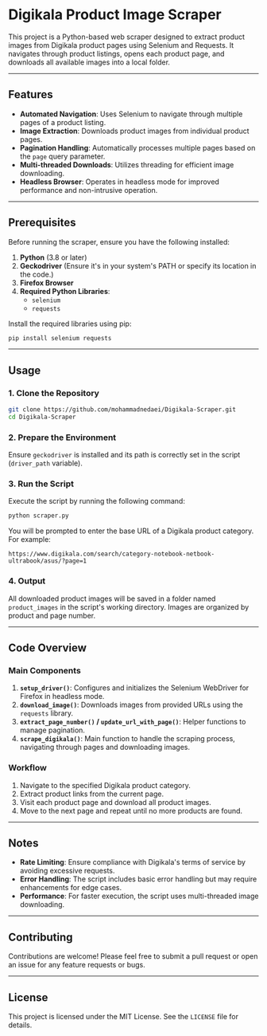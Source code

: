 
# Digikala Product Image Scraper

This project is a Python-based web scraper designed to extract product images from Digikala product pages using Selenium and Requests. It navigates through product listings, opens each product page, and downloads all available images into a local folder.

---

## Features

- **Automated Navigation**: Uses Selenium to navigate through multiple pages of a product listing.
- **Image Extraction**: Downloads product images from individual product pages.
- **Pagination Handling**: Automatically processes multiple pages based on the `page` query parameter.
- **Multi-threaded Downloads**: Utilizes threading for efficient image downloading.
- **Headless Browser**: Operates in headless mode for improved performance and non-intrusive operation.

---

## Prerequisites

Before running the scraper, ensure you have the following installed:

1. **Python** (3.8 or later)
2. **Geckodriver** (Ensure it's in your system's PATH or specify its location in the code.)
3. **Firefox Browser**
4. **Required Python Libraries**:
   - `selenium`
   - `requests`

Install the required libraries using pip:

```bash
pip install selenium requests
```

---

## Usage

### 1. Clone the Repository
```bash
git clone https://github.com/mohammadnedaei/Digikala-Scraper.git
cd Digikala-Scraper
```

### 2. Prepare the Environment
Ensure `geckodriver` is installed and its path is correctly set in the script (`driver_path` variable).

### 3. Run the Script
Execute the script by running the following command:

```bash
python scraper.py
```

You will be prompted to enter the base URL of a Digikala product category. For example:
```text
https://www.digikala.com/search/category-notebook-netbook-ultrabook/asus/?page=1
```

### 4. Output
All downloaded product images will be saved in a folder named `product_images` in the script's working directory. Images are organized by product and page number.

---

## Code Overview

### Main Components
1. **`setup_driver()`**: Configures and initializes the Selenium WebDriver for Firefox in headless mode.
2. **`download_image()`**: Downloads images from provided URLs using the `requests` library.
3. **`extract_page_number()` / `update_url_with_page()`**: Helper functions to manage pagination.
4. **`scrape_digikala()`**: Main function to handle the scraping process, navigating through pages and downloading images.

### Workflow
1. Navigate to the specified Digikala product category.
2. Extract product links from the current page.
3. Visit each product page and download all product images.
4. Move to the next page and repeat until no more products are found.

---

## Notes

- **Rate Limiting**: Ensure compliance with Digikala's terms of service by avoiding excessive requests.
- **Error Handling**: The script includes basic error handling but may require enhancements for edge cases.
- **Performance**: For faster execution, the script uses multi-threaded image downloading.

---

## Contributing

Contributions are welcome! Please feel free to submit a pull request or open an issue for any feature requests or bugs.

---

## License

This project is licensed under the MIT License. See the `LICENSE` file for details.

